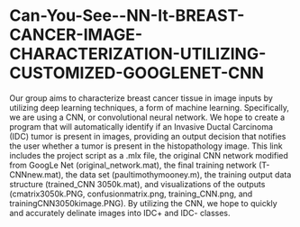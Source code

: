 # Can-You-See--NN-It-BREAST-CANCER-IMAGE-CHARACTERIZATION-UTILIZING-CUSTOMIZED-GOOGLENET-CNN
Our group aims to characterize breast cancer tissue in image inputs by utilizing deep learning techniques, a form of machine learning. Specifically, we are using a CNN, or convolutional neural network. We hope to create a program that will automatically identify if an Invasive Ductal Carcinoma (IDC) tumor is present in images, providing an output decision that notifies the user whether a tumor is present in the histopathology image. This link includes the project script as a .mlx file, the original CNN network modified from GoogLe Net (original_network.mat), the final training network (T-CNNnew.mat), the data set (paultimothymooney.m), the training output data structure (trained_CNN 3050k.mat), and visualizations of the outputs (cmatrix3050k.PNG, confusionmatrix.png, training_CNN.png, and trainingCNN3050kimage.PNG). By utilizing the CNN, we hope to quickly and accurately delinate images into IDC+ and IDC- classes. 
